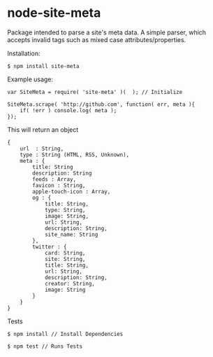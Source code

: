 # node-site-meta

Package intended to parse a site's meta data.  A simple parser, which accepts invalid tags such as mixed case attributes/properties.

Installation:

    $ npm install site-meta

Example usage:

    var SiteMeta = require( 'site-meta' )(  ); // Initialize

    SiteMeta.scrape( 'http://github.com', function( err, meta ){
        if( !err ) console.log( meta );
    });

This will return an object

    {   
        url  : String,
        type : String (HTML, RSS, Unknown),
        meta : {
            title: String
            description: String
            feeds : Array,
            favicon : String,
            apple-touch-icon : Array,
            og : {
                title: String,
                type: String,
                image: String,
                url: String,
                description: String,
                site_name: String
            },
            twitter : {
                card: String,
                site: String,
                title: String,
                url: String,
                description: String,
                creator: String,
                image: String
            }
        }
    }


Tests

    $ npm install // Install Dependencies

    $ npm test // Runs Tests
